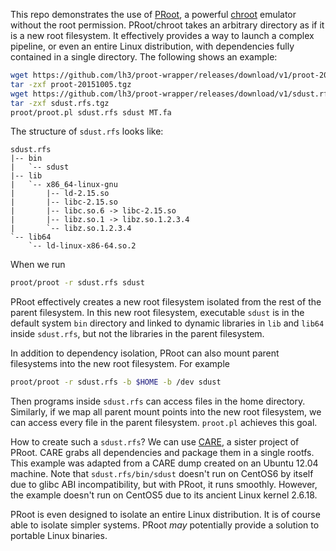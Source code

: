 This repo demonstrates the use of [PRoot][proot], a powerful [chroot][chroot]
emulator without the root permission. PRoot/chroot takes an arbitrary directory
as if it is a new root filesystem. It effectively provides a way to launch a
complex pipeline, or even an entire Linux distribution, with dependencies fully
contained in a single directory. The following shows an example:
```sh
wget https://github.com/lh3/proot-wrapper/releases/download/v1/proot-20151005.tgz
tar -zxf proot-20151005.tgz
wget https://github.com/lh3/proot-wrapper/releases/download/v1/sdust.rfs.tgz
tar -zxf sdust.rfs.tgz
proot/proot.pl sdust.rfs sdust MT.fa
```
The structure of `sdust.rfs` looks like:
```
sdust.rfs
|-- bin
|   `-- sdust
|-- lib
|   `-- x86_64-linux-gnu
|       |-- ld-2.15.so
|       |-- libc-2.15.so
|       |-- libc.so.6 -> libc-2.15.so
|       |-- libz.so.1 -> libz.so.1.2.3.4
|       `-- libz.so.1.2.3.4
`-- lib64
    `-- ld-linux-x86-64.so.2
```
When we run
```sh
proot/proot -r sdust.rfs sdust
```
PRoot effectively creates a new root filesystem isolated from the rest of the
parent filesystem. In this new root filesystem, executable `sdust` is in the
default system `bin` directory and linked to dynamic libraries in `lib` and
`lib64` inside `sdust.rfs`, but not the libraries in the parent filesystem.

In addition to dependency isolation, PRoot can also mount parent filesystems
into the new root filesystem. For example
```sh
proot/proot -r sdust.rfs -b $HOME -b /dev sdust
```
Then programs inside `sdust.rfs` can access files in the home directory.
Similarly, if we map all parent mount points into the new root filesystem, we
can access every file in the parent filesystem. `proot.pl` achieves this goal.

How to create such a `sdust.rfs`? We can use [CARE][care], a sister project of
PRoot. CARE grabs all dependencies and package them in a single rootfs. This
example was adapted from a CARE dump created on an Ubuntu 12.04 machine. Note
that `sdust.rfs/bin/sdust` doesn't run on CentOS6 by itself due to glibc ABI
incompatibility, but with PRoot, it runs smoothly. However, the example doesn't
run on CentOS5 due to its ancient Linux kernel 2.6.18.

PRoot is even designed to isolate an entire Linux distribution. It is of course
able to isolate simpler systems. PRoot *may* potentially provide a solution to
portable Linux binaries.

[proot]: http://proot.me
[chroot]: https://en.wikipedia.org/wiki/Chroot
[care]: http://reproducible.io
